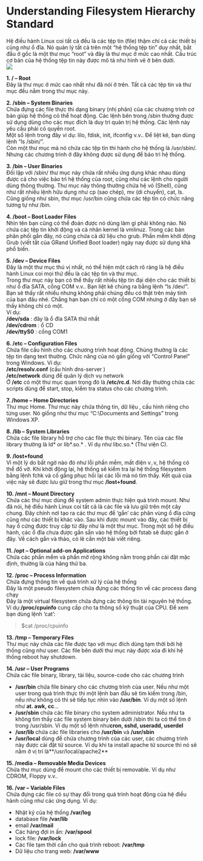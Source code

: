 ﻿# Understanding Filesystem Hierarchy Standard
Hệ điều hành Linux coi tất cả đều là các tệp tin (file) thậm chí cả các thiết bị cũng như ổ đĩa. Nó quản lý tất cả trên một “hệ thống tệp tin” duy nhất, bắt đầu ở gốc là một thư mục “root” và đây là thư mục ở mức cao nhất. Cấu trúc cơ bản của hệ thống tệp tin này được mô tả như hình vẽ ở bên dưới.  
<img src = "../../Images/IV. Managing Files and Filesystems/7. Understanding Filesystem Hierarchy Standard/Anh_1.png">  

**1. / – Root**  
Đây là thư mục ở mức cao nhất như đã nói ở trên. Tất cả các tệp tin và thư mục đều nằm trong thư mục này.  

**2. /sbin – System Binaries**  
Chứa đựng các file thực thi dạng binary (nhị phân) của các chương trình cơ bản giúp hệ thống có thể hoạt động. Các lệnh bên trong /sbin thường được sử dụng dùng cho các mục đích là duy trì quản trị hệ thống. Các lệnh này yêu cầu phải có quyền root.  
Một số lệnh trong đây ví dụ: lilo, fdisk, init, ifconfig v.v.. Để liệt kê, bạn dùng lệnh “ls /sbin/”.  
Còn một thư mục mà nó chứa các tệp tin thi hành cho hệ thống là /usr/sbin/. Nhưng các chương trình ở đây không được sử dụng để bảo trì hệ thống.  

**3. /bin – User Binaries**  
Đối lập với /sbin/ thư mục này chứa rất nhiều ứng dụng khác nhau dùng được cả cho việc bảo trì hệ thống của root, cũng như các lệnh cho người dùng thông thường. Thư mục này thông thường chứa hệ vỏ (Shell), cũng như rất nhiều lệnh hữu dụng như cp (sao chép), mv (di chuyển), cat, ls. Cũng giống như sbin, thư mục /usr/bin cũng chứa các tệp tin có chức năng tương tự như /bin.  

**4. /boot – Boot Loader Files**  
Nhìn tên bạn cũng có thể đoán được nó dùng làm gì phải không nào. Nó chứa các tệp tin khởi động và cả nhân kernel là vmlinuz. Trong các bản phân phối gần đây, nó cũng chứa cả dữ liệu cho grub. Phần mềm khởi động Grub (viết tắt của GRand Unified Boot loader) ngày nay được sử dụng khá phổ biến.  

**5. /dev – Device Files**  
Đây là một thư mục thú vị nhất, nó thể hiện một cách rõ ràng là hệ điều hành Linux coi mọi thứ đều là các tệp tin và thư mục.  
Trong thư mục này bạn có thể thấy rất nhiều tệp tin đại diện cho các thiết bị như ổ đĩa SATA, cổng COM v.v.. Bạn liệt kê chúng ra bằng lệnh “ls /dev/”. Bạn sẽ thấy rất nhiều nhưng không phải chúng đều có thật trên máy tính của bạn đâu nhé. Chẳng hạn bạn chỉ có một cổng COM nhưng ở đây bạn sẽ thấy không chỉ có một.  
Ví dụ:  
**/dev/sda** : đây là ổ đĩa SATA thứ nhất  
**/dev/cdrom** : ổ CD  
**/dev/ttyS0** : cổng COM1  

**6. /etc – Configuration Files**  
Chứa file cấu hình cho các chương trình hoạt động. Chúng thường là các tệp tin dạng text thường. Chức năng của nó gần giống với “Control Panel” trong Windows. Ví dụ:  
**/etc/resolv.conf** (cấu hình dns-server )  
**/etc/network** dùng để quản lý dịch vụ network  
Ở **/etc** có một thư mục quan trọng đó là **/etc/rc.d**. Nơi đây thường chứa các scripts dùng để start, stop, kiểm tra status cho các chương trình.  

**7. /home – Home Directories**  
Thư mục Home. Thư mục này chứa thông tin, dữ liệu , cấu hình riêng cho từng user. Nó giống như thư mục “C:\Documents and Settings” trong Windows XP.  

**8. /lib – System Libraries**  
Chứa các file library hỗ trợ cho các file thực thi binary. Tên của các file library thường là ld* or lib*.so.* . Ví dụ như libc.so.* (Thư viện C).  

**9. /lost+found**  
Vì một lý do bất ngờ nào đó như lỗi phần mềm, mất điện v..v, hệ thống có thể đổ vỡ. Khi khởi động lại, hệ thống sẽ kiểm tra lại hệ thống filesystem bằng lệnh fchk và cố gắng phục hồi lại các lỗi mà nó tìm thấy. Kết quả của việc này sẽ được lưu giữ trong thư mục **/lost+found**.  

**10. /mnt – Mount Directory**  
Chứa các thư mục dùng để system admin thực hiện quá trình mount. Như đã nói, hệ điều hành Linux coi tất cả là các file và lưu giữ trên một cây chung. Đây chính nơi tạo ra các thư mục để ‘gắn’ các phân vùng ổ đĩa cứng cũng như các thiết bị khác vào. Sau khi được mount vào đây, các thiết bị hay ổ cứng được truy cập từ đây như là một thư mục. Trong một số hệ điều hành, các ổ đĩa chưa được gắn sẵn vào hệ thống bởi fstab sẽ được gắn ở đây. Về cách gắn và tháo, có lẽ cần một bài viết riêng.  

**11. /opt – Optional add-on Applications**  
Chứa các phần mềm và phần mở rộng không nằm trong phần cài đặt mặc định, thường là của hãng thứ ba.  

**12. /proc – Process Information**  
Chứa đựng thông tin về quá trình xử lý của hệ thống  
Đây là một pseudo filesystem chứa đựng các thông tin về các process đang chạy  
Đây là một virtual filesystem chứa đựng các thông tin tài nguyên hệ thống. Ví dụ:**/proc/cpuinfo** cung cấp cho ta thông số kỹ thuật của CPU. Để xem bạn dùng lệnh ‘cat’:

> $cat /proc/cpuinfo

**13. /tmp – Temporary Files**  
Thư mục này chứa các file được tạo với mục đích dùng tạm thời bởi hệ thống cũng như user. Các file bên dưới thư mục này được xóa đi khi hệ thống reboot hay shutdown.  

**14. /usr – User Programs**  
Chứa các file binary, library, tài liệu, source-code cho các chương trình  

-   **/usr/bin** chứa file binary cho các chương trình của user. Nếu như một user trong quá trình thực thi một lệnh ban đầu sẽ tìm kiếm trong /bin, nếu như không có thì sẽ tiếp tục nhìn vào **/usr/bin**. Ví dụ một số lệnh như **at. awk, cc**…
-   **/usr/sbin** chứa các file binary cho system administrator. Nếu như ta không tìm thấy các file system binary bên dưới /sbin thì ta có thể tìm ở trong /usr/sbin. Ví dụ một số lệnh như**cron, sshd, useradd, userdel**
-   **/usr/lib** chứa các file libraries cho **/usr/bin** và **/usr/sbin**
-   **/usr/local** dùng để chứa chương trình của các user, các chương trình này được cài đặt từ source. Ví dụ khi ta install apache từ source thì nó sẽ nằm ở vị trí là**/usr/local/apache2**

**15. /media – Removable Media Devices**  
Chứa thư mục dùng để mount cho các thiết bị removable. Ví dụ như CDROM, Floppy v.v..  

**16. /var – Variable Files**  
Chứa đựng các file có sự thay đổi trong quá trình hoạt động của hệ điều hành cũng như các ứng dụng. Ví dụ:  
+ Nhật ký của hệ thống **/var/log**  
+ database file **/var/lib**  
+ email **/var/mail**  
+ Các hàng đợi in ấn: **/var/spool**  
+ lock file: **/var/lock**  
+ Các file tạm thời cần cho quá trình reboot: **/var/tmp**  
+ Dữ liệu cho trang web: **/var/www**
